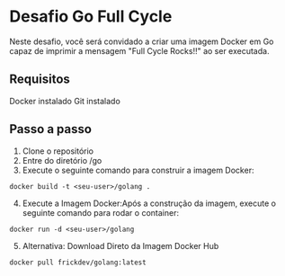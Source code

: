 # Desafio Go Full Cycle
Neste desafio, você será convidado a criar uma imagem Docker em Go capaz de imprimir a mensagem "Full Cycle Rocks!!" ao ser executada.

## Requisitos
Docker instalado
Git instalado

## Passo a passo
1. Clone o repositório
2. Entre do diretório /go
3. Execute o seguinte comando para construir a imagem Docker:
```
docker build -t <seu-user>/golang .
```
4. Execute a Imagem Docker:Após a construção da imagem, execute o seguinte comando para rodar o container:
````
docker run -d <seu-user>/golang
````
5. Alternativa: Download Direto da Imagem Docker Hub
````
docker pull frickdev/golang:latest
````

